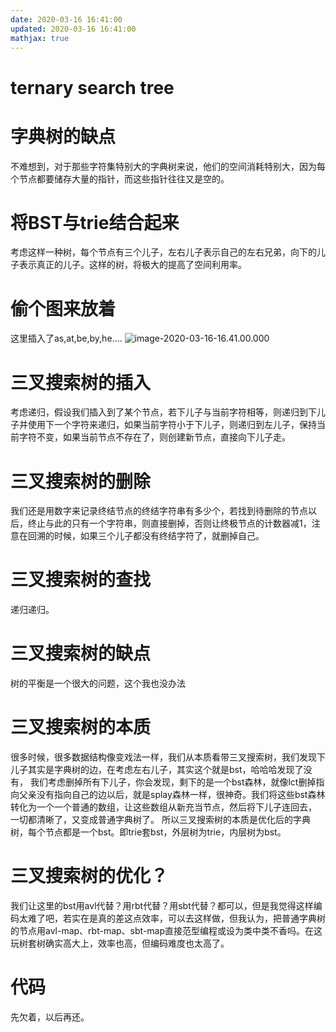 ```yaml
---
date: 2020-03-16 16:41:00
updated: 2020-03-16 16:41:00
mathjax: true
---
```


# ternary search tree

# 字典树的缺点
 不难想到，对于那些字符集特别大的字典树来说，他们的空间消耗特别大，因为每个节点都要储存大量的指针，而这些指针往往又是空的。
# 将BST与trie结合起来
 考虑这样一种树，每个节点有三个儿子，左右儿子表示自己的左右兄弟，向下的儿子表示真正的儿子。这样的树，将极大的提高了空间利用率。
<!---more-->
# 偷个图来放着
 这里插入了as,at,be,by,he....
![image-2020-03-16-16.41.00.000](/images/image-2020-03-16-16.41.00.000.png)

# 三叉搜索树的插入
 考虑递归，假设我们插入到了某个节点，若下儿子与当前字符相等，则递归到下儿子并使用下一个字符来递归，如果当前字符小于下儿子，则递归到左儿子，保持当前字符不变，如果当前节点不存在了，则创建新节点，直接向下儿子走。

# 三叉搜索树的删除
 我们还是用数字来记录终结节点的终结字符串有多少个，若找到待删除的节点以后，终止与此的只有一个字符串，则直接删掉，否则让终极节点的计数器减1，注意在回溯的时候，如果三个儿子都没有终结字符了，就删掉自己。

# 三叉搜索树的查找
 递归递归。

# 三叉搜索树的缺点
 树的平衡是一个很大的问题，这个我也没办法

# 三叉搜索树的本质
 很多时候，很多数据结构像变戏法一样，我们从本质看带三叉搜索树，我们发现下儿子其实是字典树的边，在考虑左右儿子，其实这个就是bst，哈哈哈发现了没有，
 我们考虑删掉所有下儿子，你会发现，剩下的是一个bst森林，就像lct删掉指向父亲没有指向自己的边以后，就是splay森林一样，很神奇。我们将这些bst森林转化为一个一个普通的数组，让这些数组从新充当节点，然后将下儿子连回去，
 一切都清晰了，又变成普通字典树了。
 所以三叉搜索树的本质是优化后的字典树，每个节点都是一个bst。即trie套bst，外层树为trie，内层树为bst。

# 三叉搜索树的优化？
 我们让这里的bst用avl代替？用rbt代替？用sbt代替？都可以，但是我觉得这样编码太难了吧，若实在是真的差这点效率，可以去这样做，但我认为，把普通字典树的节点用avl-map、rbt-map、sbt-map直接范型编程或设为类中类不香吗。在这玩树套树确实高大上，效率也高，但编码难度也太高了。

# 代码
 先欠着，以后再还。